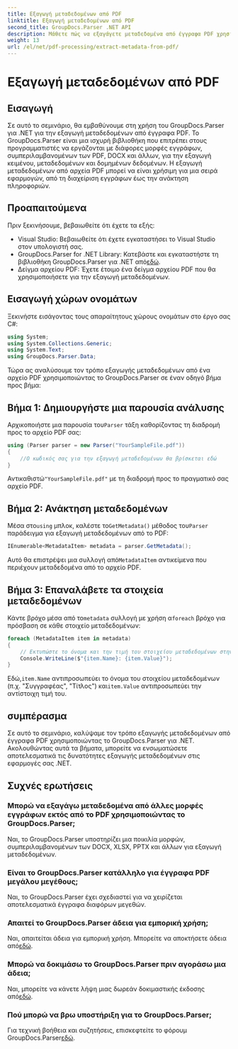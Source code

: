 ```yaml
---
title: Εξαγωγή μεταδεδομένων από PDF
linktitle: Εξαγωγή μεταδεδομένων από PDF
second_title: GroupDocs.Parser .NET API
description: Μάθετε πώς να εξαγάγετε μεταδεδομένα από έγγραφα PDF χρησιμοποιώντας το GroupDocs.Parser για .NET. Αυτός ο περιεκτικός οδηγός καλύπτει βήμα προς βήμα οδηγίες και προϋποθέσεις.
weight: 13
url: /el/net/pdf-processing/extract-metadata-from-pdf/
---
```


# Εξαγωγή μεταδεδομένων από PDF

## Εισαγωγή
Σε αυτό το σεμινάριο, θα εμβαθύνουμε στη χρήση του GroupDocs.Parser για .NET για την εξαγωγή μεταδεδομένων από έγγραφα PDF. Το GroupDocs.Parser είναι μια ισχυρή βιβλιοθήκη που επιτρέπει στους προγραμματιστές να εργάζονται με διάφορες μορφές εγγράφων, συμπεριλαμβανομένων των PDF, DOCX και άλλων, για την εξαγωγή κειμένου, μεταδεδομένων και δομημένων δεδομένων. Η εξαγωγή μεταδεδομένων από αρχεία PDF μπορεί να είναι χρήσιμη για μια σειρά εφαρμογών, από τη διαχείριση εγγράφων έως την ανάκτηση πληροφοριών.
## Προαπαιτούμενα
Πριν ξεκινήσουμε, βεβαιωθείτε ότι έχετε τα εξής:
- Visual Studio: Βεβαιωθείτε ότι έχετε εγκαταστήσει το Visual Studio στον υπολογιστή σας.
-  GroupDocs.Parser for .NET Library: Κατεβάστε και εγκαταστήστε τη βιβλιοθήκη GroupDocs.Parser για .NET από[εδώ](https://releases.groupdocs.com/parser/net/).
- Δείγμα αρχείου PDF: Έχετε έτοιμο ένα δείγμα αρχείου PDF που θα χρησιμοποιήσετε για την εξαγωγή μεταδεδομένων.

## Εισαγωγή χώρων ονομάτων
Ξεκινήστε εισάγοντας τους απαραίτητους χώρους ονομάτων στο έργο σας C#:
```csharp
using System;
using System.Collections.Generic;
using System.Text;
using GroupDocs.Parser.Data;
```

Τώρα ας αναλύσουμε τον τρόπο εξαγωγής μεταδεδομένων από ένα αρχείο PDF χρησιμοποιώντας το GroupDocs.Parser σε έναν οδηγό βήμα προς βήμα:
## Βήμα 1: Δημιουργήστε μια παρουσία ανάλυσης
 Αρχικοποιήστε μια παρουσία του`Parser` τάξη καθορίζοντας τη διαδρομή προς το αρχείο PDF σας:
```csharp
using (Parser parser = new Parser("YourSampleFile.pdf"))
{
    //Ο κωδικός σας για την εξαγωγή μεταδεδομένων θα βρίσκεται εδώ
}
```
 Αντικαθιστώ`"YourSampleFile.pdf"` με τη διαδρομή προς το πραγματικό σας αρχείο PDF.
## Βήμα 2: Ανάκτηση μεταδεδομένων
 Μέσα στο`using` μπλοκ, καλέστε το`GetMetadata()` μέθοδος του`Parser` παράδειγμα για εξαγωγή μεταδεδομένων από το PDF:
```csharp
IEnumerable<MetadataItem> metadata = parser.GetMetadata();
```
 Αυτό θα επιστρέψει μια συλλογή από`MetadataItem` αντικείμενα που περιέχουν μεταδεδομένα από το αρχείο PDF.
## Βήμα 3: Επαναλάβετε τα στοιχεία μεταδεδομένων
 Κάντε βρόχο μέσα από το`metadata` συλλογή με χρήση α`foreach` βρόχο για πρόσβαση σε κάθε στοιχείο μεταδεδομένων:
```csharp
foreach (MetadataItem item in metadata)
{
    // Εκτυπώστε το όνομα και την τιμή του στοιχείου μεταδεδομένων στην κονσόλα
    Console.WriteLine($"{item.Name}: {item.Value}");
}
```
 Εδώ,`item.Name` αντιπροσωπεύει το όνομα του στοιχείου μεταδεδομένων (π.χ. "Συγγραφέας", "Τίτλος") και`item.Value` αντιπροσωπεύει την αντίστοιχη τιμή του.

## συμπέρασμα
Σε αυτό το σεμινάριο, καλύψαμε τον τρόπο εξαγωγής μεταδεδομένων από έγγραφα PDF χρησιμοποιώντας το GroupDocs.Parser για .NET. Ακολουθώντας αυτά τα βήματα, μπορείτε να ενσωματώσετε αποτελεσματικά τις δυνατότητες εξαγωγής μεταδεδομένων στις εφαρμογές σας .NET.

## Συχνές ερωτήσεις
### Μπορώ να εξαγάγω μεταδεδομένα από άλλες μορφές εγγράφων εκτός από το PDF χρησιμοποιώντας το GroupDocs.Parser;
Ναι, το GroupDocs.Parser υποστηρίζει μια ποικιλία μορφών, συμπεριλαμβανομένων των DOCX, XLSX, PPTX και άλλων για εξαγωγή μεταδεδομένων.
### Είναι το GroupDocs.Parser κατάλληλο για έγγραφα PDF μεγάλου μεγέθους;
Ναι, το GroupDocs.Parser έχει σχεδιαστεί για να χειρίζεται αποτελεσματικά έγγραφα διαφόρων μεγεθών.
### Απαιτεί το GroupDocs.Parser άδεια για εμπορική χρήση;
 Ναι, απαιτείται άδεια για εμπορική χρήση. Μπορείτε να αποκτήσετε άδεια από[εδώ](https://purchase.groupdocs.com/buy).
### Μπορώ να δοκιμάσω το GroupDocs.Parser πριν αγοράσω μια άδεια;
 Ναι, μπορείτε να κάνετε λήψη μιας δωρεάν δοκιμαστικής έκδοσης από[εδώ](https://releases.groupdocs.com/).
### Πού μπορώ να βρω υποστήριξη για το GroupDocs.Parser;
 Για τεχνική βοήθεια και συζητήσεις, επισκεφτείτε το φόρουμ GroupDocs.Parser[εδώ](https://forum.groupdocs.com/c/parser/17).